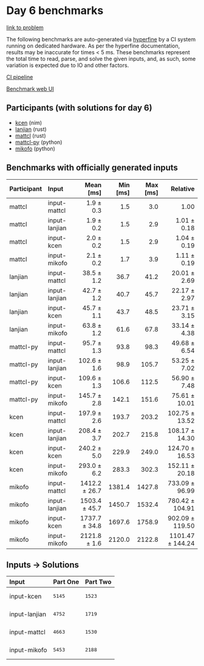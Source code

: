 # Day 6 benchmarks

[link to problem](https://adventofcode.com/2024/day/6)

The following benchmarks are auto-generated via
[hyperfine](https://github.com/sharkdp/hyperfine) by a CI system running on
dedicated hardware. As per the hyperfine documentation, results may be
inaccurate for times < 5 ms. These benchmarks represent the total time to read,
parse, and solve the given inputs, and, as such, some variation is expected due
to IO and other factors.

[CI pipeline](http://ci.papercode.net:8080/teams/main/pipelines/aoc2024)

[Benchmark web UI](https://aoc.ancalagon.black)


## Participants (with solutions for day 6)

- [kcen](https://github.com/kcen/aoc2024) (nim)
- [lanjian](https://github.com/lanjian/aoc-2024) (rust)
- [mattcl](https://github.com/mattcl/aoc2024) (rust)
- [mattcl-py](https://github.com/mattcl/aoc2024-py) (python)
- [mikofo](https://github.com/mikofo/aoc2024) (python)


## Benchmarks with officially generated inputs

| Participant | Input | Mean [ms] | Min [ms] | Max [ms] | Relative |
|:---|:---|---:|---:|---:|---:|
| mattcl | input-mattcl | 1.9 ± 0.3 | 1.5 | 3.0 | 1.00 |
| mattcl | input-lanjian | 1.9 ± 0.2 | 1.5 | 2.9 | 1.01 ± 0.18 |
| mattcl | input-kcen | 2.0 ± 0.2 | 1.5 | 2.9 | 1.04 ± 0.19 |
| mattcl | input-mikofo | 2.1 ± 0.2 | 1.7 | 3.9 | 1.11 ± 0.19 |
| lanjian | input-mattcl | 38.5 ± 1.2 | 36.7 | 41.2 | 20.01 ± 2.69 |
| lanjian | input-lanjian | 42.7 ± 1.2 | 40.7 | 45.7 | 22.17 ± 2.97 |
| lanjian | input-kcen | 45.7 ± 1.1 | 43.7 | 48.5 | 23.71 ± 3.15 |
| lanjian | input-mikofo | 63.8 ± 1.2 | 61.6 | 67.8 | 33.14 ± 4.38 |
| mattcl-py | input-mattcl | 95.7 ± 1.3 | 93.8 | 98.3 | 49.68 ± 6.54 |
| mattcl-py | input-lanjian | 102.6 ± 1.6 | 98.9 | 105.7 | 53.25 ± 7.02 |
| mattcl-py | input-kcen | 109.6 ± 1.3 | 106.6 | 112.5 | 56.90 ± 7.48 |
| mattcl-py | input-mikofo | 145.7 ± 2.8 | 142.1 | 151.6 | 75.61 ± 10.01 |
| kcen | input-mattcl | 197.9 ± 2.6 | 193.7 | 203.2 | 102.75 ± 13.52 |
| kcen | input-lanjian | 208.4 ± 3.7 | 202.7 | 215.8 | 108.17 ± 14.30 |
| kcen | input-kcen | 240.2 ± 5.0 | 229.9 | 249.0 | 124.70 ± 16.53 |
| kcen | input-mikofo | 293.0 ± 6.2 | 283.3 | 302.3 | 152.11 ± 20.18 |
| mikofo | input-mattcl | 1412.2 ± 26.7 | 1381.4 | 1427.8 | 733.09 ± 96.99 |
| mikofo | input-lanjian | 1503.4 ± 45.7 | 1450.7 | 1532.4 | 780.42 ± 104.91 |
| mikofo | input-kcen | 1737.7 ± 34.8 | 1697.6 | 1758.9 | 902.09 ± 119.50 |
| mikofo | input-mikofo | 2121.8 ± 1.6 | 2120.0 | 2122.8 | 1101.47 ± 144.24 |


## Inputs -> Solutions

| Input | Part One | Part Two |
|:---|:---|:---|
|input-kcen|<pre>5145</pre>|<pre>1523</pre>|
|input-lanjian|<pre>4752</pre>|<pre>1719</pre>|
|input-mattcl|<pre>4663</pre>|<pre>1530</pre>|
|input-mikofo|<pre>5453</pre>|<pre>2188</pre>|